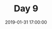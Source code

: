 ---
layout: post
title: "Day 9"
date: 2019-01-31 17:00:00
image: '/assets/img/'
description: 'Day 9: Final'
main-class: 'ionic'
color: '#7AAB13'
tags:
- course
- final
categories:
twitter_text: 'Day 9: Final'
introduction: 'Day 9: Final'
---